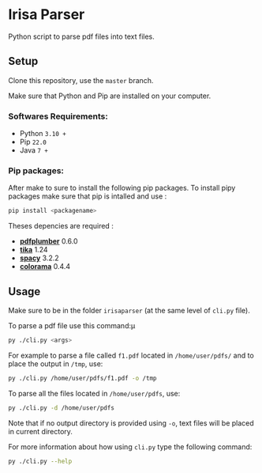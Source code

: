 # Irisa Parser

Python script to parse pdf files into text files.

## Setup

Clone this repository, use the `master` branch.

Make sure that Python and Pip are installed on your computer.

### Softwares Requirements:

 - Python `3.10 +`
 - Pip `22.0`
 - Java `7 +`

### Pip packages:

After make to sure to install the following pip packages.
To install pipy packages make sure that pip is intalled and use :

```sh
pip install <packagename>
```

Theses depencies are required :

 - [**pdfplumber**](https://pypi.org/project/pdfplumber/) 0.6.0
 - [**tika**](https://pypi.org/project/tika/) 1.24
 - [**spacy**](https://pypi.org/project/spacy/) 3.2.2
 - [**colorama**](https://pypi.org/project/colorama/) 0.4.4

## Usage

Make sure to be in the folder `irisaparser` (at the same level of `cli.py` file).

To parse a pdf file use this command:µ

```sh
py ./cli.py <args>
```

For example to parse a file called `f1.pdf` located in `/home/user/pdfs/` and to place the output in `/tmp`, use:

```sh
py ./cli.py /home/user/pdfs/f1.pdf -o /tmp
```

To parse all the files located in `/home/user/pdfs`, use:

```sh
py ./cli.py -d /home/user/pdfs
```

Note that if no output directory is provided using `-o`, text files will be placed in current directory.

For more information about how using `cli.py` type the following command:

```sh
py ./cli.py --help
```